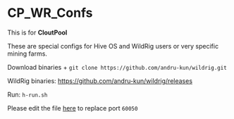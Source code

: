 # CP_WR_Confs

This is for **CloutPool**

These are special configs for Hive OS and WildRig users or very specific mining farms.

Download binaries + `git clone https://github.com/andru-kun/wildrig.git`

WildRig binaries: https://github.com/andru-kun/wildrig/releases

Run: ``h-run.sh``

Please edit the file [here](https://github.com/andru-kun/wildrig/blob/master/hiveos/h-stats.sh) to replace port `60050`
